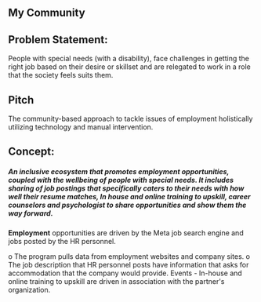    ## My Community



## Problem Statement: 
People with special needs (with a disability), face challenges in getting the right job based on their desire or skillset and are relegated to work in a role that the society feels suits them.  

## Pitch 
The community-based approach to tackle issues of employment holistically utilizing technology and manual intervention. 

## Concept: 
##### An inclusive ecosystem that promotes employment opportunities, coupled with the wellbeing of people with special needs. It includes sharing of job postings that specifically caters to their needs with how well their resume matches, In house and online training to upskill, career counselors and psychologist to share opportunities and show them the way forward.
 **Employment**  opportunities are driven by the Meta job search engine and jobs posted by the HR personnel. 

  o	The program pulls data from employment websites and company sites. 
  o	The job description that HR personnel posts have information that asks for accommodation that the company would provide.
Events - In-house and online training to upskill are driven in association with the partner's organization. 

